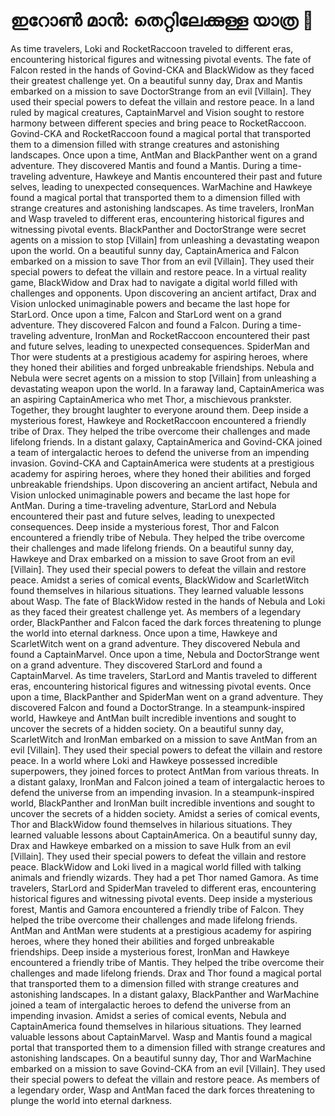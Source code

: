 # ഇറോൺ മാൻ: തെറ്റിലേക്കുള്ള യാത്ര :rocket:

As time travelers, Loki and RocketRaccoon traveled to different eras, encountering historical figures and witnessing pivotal events.
The fate of Falcon rested in the hands of Govind-CKA and BlackWidow as they faced their greatest challenge yet.
On a beautiful sunny day, Drax and Mantis embarked on a mission to save DoctorStrange from an evil [Villain]. They used their special powers to defeat the villain and restore peace.
In a land ruled by magical creatures, CaptainMarvel and Vision sought to restore harmony between different species and bring peace to RocketRaccoon.
Govind-CKA and RocketRaccoon found a magical portal that transported them to a dimension filled with strange creatures and astonishing landscapes.
Once upon a time, AntMan and BlackPanther went on a grand adventure. They discovered Mantis and found a Mantis.
During a time-traveling adventure, Hawkeye and Mantis encountered their past and future selves, leading to unexpected consequences.
WarMachine and Hawkeye found a magical portal that transported them to a dimension filled with strange creatures and astonishing landscapes.
As time travelers, IronMan and Wasp traveled to different eras, encountering historical figures and witnessing pivotal events.
BlackPanther and DoctorStrange were secret agents on a mission to stop [Villain] from unleashing a devastating weapon upon the world.
On a beautiful sunny day, CaptainAmerica and Falcon embarked on a mission to save Thor from an evil [Villain]. They used their special powers to defeat the villain and restore peace.
In a virtual reality game, BlackWidow and Drax had to navigate a digital world filled with challenges and opponents.
Upon discovering an ancient artifact, Drax and Vision unlocked unimaginable powers and became the last hope for StarLord.
Once upon a time, Falcon and StarLord went on a grand adventure. They discovered Falcon and found a Falcon.
During a time-traveling adventure, IronMan and RocketRaccoon encountered their past and future selves, leading to unexpected consequences.
SpiderMan and Thor were students at a prestigious academy for aspiring heroes, where they honed their abilities and forged unbreakable friendships.
Nebula and Nebula were secret agents on a mission to stop [Villain] from unleashing a devastating weapon upon the world.
In a faraway land, CaptainAmerica was an aspiring CaptainAmerica who met Thor, a mischievous prankster. Together, they brought laughter to everyone around them.
Deep inside a mysterious forest, Hawkeye and RocketRaccoon encountered a friendly tribe of Drax. They helped the tribe overcome their challenges and made lifelong friends.
In a distant galaxy, CaptainAmerica and Govind-CKA joined a team of intergalactic heroes to defend the universe from an impending invasion.
Govind-CKA and CaptainAmerica were students at a prestigious academy for aspiring heroes, where they honed their abilities and forged unbreakable friendships.
Upon discovering an ancient artifact, Nebula and Vision unlocked unimaginable powers and became the last hope for AntMan.
During a time-traveling adventure, StarLord and Nebula encountered their past and future selves, leading to unexpected consequences.
Deep inside a mysterious forest, Thor and Falcon encountered a friendly tribe of Nebula. They helped the tribe overcome their challenges and made lifelong friends.
On a beautiful sunny day, Hawkeye and Drax embarked on a mission to save Groot from an evil [Villain]. They used their special powers to defeat the villain and restore peace.
Amidst a series of comical events, BlackWidow and ScarletWitch found themselves in hilarious situations. They learned valuable lessons about Wasp.
The fate of BlackWidow rested in the hands of Nebula and Loki as they faced their greatest challenge yet.
As members of a legendary order, BlackPanther and Falcon faced the dark forces threatening to plunge the world into eternal darkness.
Once upon a time, Hawkeye and ScarletWitch went on a grand adventure. They discovered Nebula and found a CaptainMarvel.
Once upon a time, Nebula and DoctorStrange went on a grand adventure. They discovered StarLord and found a CaptainMarvel.
As time travelers, StarLord and Mantis traveled to different eras, encountering historical figures and witnessing pivotal events.
Once upon a time, BlackPanther and SpiderMan went on a grand adventure. They discovered Falcon and found a DoctorStrange.
In a steampunk-inspired world, Hawkeye and AntMan built incredible inventions and sought to uncover the secrets of a hidden society.
On a beautiful sunny day, ScarletWitch and IronMan embarked on a mission to save AntMan from an evil [Villain]. They used their special powers to defeat the villain and restore peace.
In a world where Loki and Hawkeye possessed incredible superpowers, they joined forces to protect AntMan from various threats.
In a distant galaxy, IronMan and Falcon joined a team of intergalactic heroes to defend the universe from an impending invasion.
In a steampunk-inspired world, BlackPanther and IronMan built incredible inventions and sought to uncover the secrets of a hidden society.
Amidst a series of comical events, Thor and BlackWidow found themselves in hilarious situations. They learned valuable lessons about CaptainAmerica.
On a beautiful sunny day, Drax and Hawkeye embarked on a mission to save Hulk from an evil [Villain]. They used their special powers to defeat the villain and restore peace.
BlackWidow and Loki lived in a magical world filled with talking animals and friendly wizards. They had a pet Thor named Gamora.
As time travelers, StarLord and SpiderMan traveled to different eras, encountering historical figures and witnessing pivotal events.
Deep inside a mysterious forest, Mantis and Gamora encountered a friendly tribe of Falcon. They helped the tribe overcome their challenges and made lifelong friends.
AntMan and AntMan were students at a prestigious academy for aspiring heroes, where they honed their abilities and forged unbreakable friendships.
Deep inside a mysterious forest, IronMan and Hawkeye encountered a friendly tribe of Mantis. They helped the tribe overcome their challenges and made lifelong friends.
Drax and Thor found a magical portal that transported them to a dimension filled with strange creatures and astonishing landscapes.
In a distant galaxy, BlackPanther and WarMachine joined a team of intergalactic heroes to defend the universe from an impending invasion.
Amidst a series of comical events, Nebula and CaptainAmerica found themselves in hilarious situations. They learned valuable lessons about CaptainMarvel.
Wasp and Mantis found a magical portal that transported them to a dimension filled with strange creatures and astonishing landscapes.
On a beautiful sunny day, Thor and WarMachine embarked on a mission to save Govind-CKA from an evil [Villain]. They used their special powers to defeat the villain and restore peace.
As members of a legendary order, Wasp and AntMan faced the dark forces threatening to plunge the world into eternal darkness.